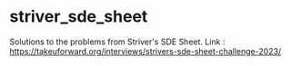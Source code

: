 # striver_sde_sheet
Solutions to the problems from Striver's SDE Sheet. Link : https://takeuforward.org/interviews/strivers-sde-sheet-challenge-2023/
